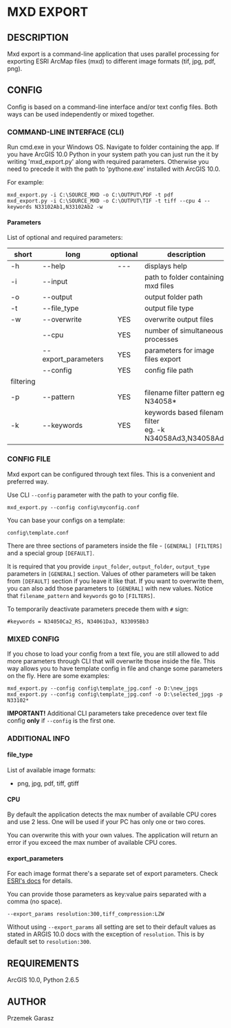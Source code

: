 # MXD EXPORT

## DESCRIPTION
Mxd export is a command-line application that uses parallel processing for exporting ESRI ArcMap files (mxd) to different image formats (tif, jpg, pdf, png).

## CONFIG
Config is based on a command-line interface and/or text config files. Both ways can be used independently or mixed together.

### COMMAND-LINE INTERFACE (CLI)

Run cmd.exe in your Windows OS. Navigate to folder containing the app. If you have ArcGIS 10.0 Python in your system path you can just run the it by writing 'mxd_export.py' along with required parameters. Otherwise you need to precede it with the path to 'pythone.exe' installed with ArcGIS 10.0.

For example:

    mxd_export.py -i C:\SOURCE_MXD -o C:\OUTPUT\PDF -t pdf
    mxd_export.py -i C:\SOURCE_MXD -o C:\OUTPUT\TIF -t tiff --cpu 4 --keywords N33102Ab1,N33102Ab2 -w

#### Parameters

List of optional and required parameters:

| short |        long         | optional |              description              |
| ----- | ------------------- | :------: | ------------------------------------- |
|  -h   | --help              |   ---    | displays help                         |
|  -i   | --input             |          | path to folder containing mxd files   |
|  -o   | --output            |          | output folder path                    |
|  -t   | --file_type         |          | output file type                      |
|  -w   | --overwrite         |   YES    | overwrite output files                |
|       | --cpu               |   YES    | number of simultaneous processes      |
|       | --export_parameters |   YES    | parameters for image files export     |
|       | --config            |   YES    | config file path                      |
| filtering |
|  -p   | --pattern           |   YES    | filename filter pattern eg. N34058*   |
|  -k   | --keywords          |   YES    | keywords based filename filter<br>eg. -k N34058Ad3,N34058Ad2 |

### CONFIG FILE

Mxd export can be configured through text files. This is a convenient and preferred way.

Use CLI `--config` parameter with the path to your config file.

    mxd_export.py --config config\myconfig.conf

You can base your configs on a template:

    config\template.conf

There are three sections of parameters inside the file - `[GENERAL] [FILTERS]` and a special group `[DEFAULT]`.

It is required that you provide `input_folder`, `output_folder`, `output_type` parameters in `[GENERAL]` section. Values of other parameters will be taken from `[DEFAULT]` section if you leave it like that. If you want to overwrite them, you can also add those parameters to `[GENERAL]` with new values. Notice that `filename_pattern` and `keywords` go to `[FILTERS]`.

To temporarily deactivate parameters precede them with `#` sign:

    #keywords = N34050Ca2_RS, N34061Da3, N33095Bb3

### MIXED CONFIG

If you chose to load your config from a text file, you are still allowed to add more parameters through CLI that will overwrite those inside the file. This way allows you to have template config in file and change some parameters on the fly. Here are some examples:

    mxd_export.py --config config\template_jpg.conf -o D:\new_jpgs
    mxd_export.py --config config\template_jpg.conf -o D:\selected_jpgs -p N33102*

**IMPORTANT!**
Additional CLI parameters take precedence over text file config **only** if `--config` is the first one.

### ADDITIONAL INFO

#### file_type

List of available image formats:

- png, jpg, pdf, tiff, gtiff

#### CPU

By  default the application detects the max number of available CPU cores and use 2 less. One will be used if your PC has only one or two cores.

You can overwrite this with your own values. The application will return an error if you exceed the max number of available CPU cores.

#### export_parameters

For each image format there's a separate set of export parameters. Check [ESRI's docs](http://help.arcgis.com/en/arcgisdesktop/10.0/help/index.html#/ExportToTIFF/00s300000009000000/) for details.

You can provide those parameters as key:value pairs separated with a comma (no space).

    --export_params resolution:300,tiff_compression:LZW

Without using `--export_params` all setting are set to their default values as stated in ARGIS 10.0 docs with the exception of `resolution`. This is by default set to `resolution:300`.

## REQUIREMENTS

ArcGIS 10.0, Python 2.6.5

## AUTHOR

Przemek Garasz
